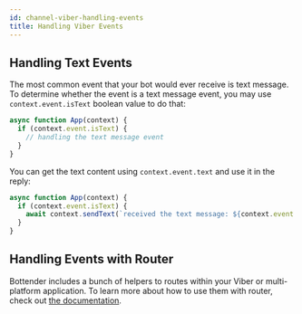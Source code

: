 ```yaml
---
id: channel-viber-handling-events
title: Handling Viber Events
---
```


## Handling Text Events

The most common event that your bot would ever receive is text message. To determine whether the event is a text message event, you may use `context.event.isText` boolean value to do that:

```js
async function App(context) {
  if (context.event.isText) {
    // handling the text message event
  }
}
```

You can get the text content using `context.event.text` and use it in the reply:

```js
async function App(context) {
  if (context.event.isText) {
    await context.sendText(`received the text message: ${context.event.text}`);
  }
}
```

## Handling Events with Router

Bottender includes a bunch of helpers to routes within your Viber or multi-platform application. To learn more about how to use them with router, check out [the documentation](channel-viber-routing.md).
